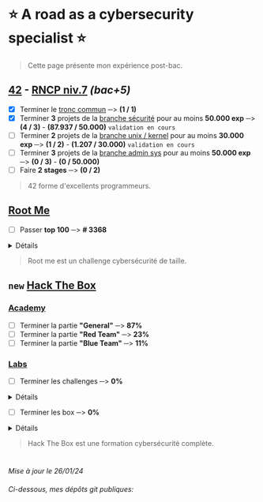 # :star: A road as a cybersecurity specialist :star:
> Cette page présente mon expérience post-bac.
## [42](https://42.fr/) - [RNCP niv.7](https://www.francecompetences.fr/recherche/rncp/36137/) *(bac+5)*
- [x] Terminer le [tronc commun](https://github.com/Skalyaeve/42_common_core) ─> **(1 / 1)**
- [x] Terminer **3** projets de la [branche sécurité](https://github.com/Skalyaeve/42_security) pour au moins **50.000 exp** ─> **(4 / 3)** - **(87.937 / 50.000)** `validation en cours`
- [ ] Terminer **2** projets de la [branche unix / kernel](https://github.com/Skalyaeve/42_unix-Kernel) pour au moins **30.000 exp** ─> **(1 / 2)** - **(1.207 / 30.000)** `validation en cours`
- [ ] Terminer **3** projets de la [branche admin sys](https://github.com/Skalyaeve/42_sys_admin) pour au moins **50.000 exp** ─> **(0 / 3)** - **(0 / 50.000)**
- [ ] Faire **2 stages** ─> **(0 / 2)**
> 42 forme d'excellents programmeurs.

## [Root Me](https://www.root-me.org/Skalyaeve)
- [ ] Passer **top 100** ─> **# 3368**
<details><summary>Détails</summary>

- [ ] Terminer la branche [Programmation](https://www.root-me.org/fr/Challenges/Programmation/) ─> **86%**
- [ ] Terminer la branche [App - Système](https://www.root-me.org/fr/Challenges/App-Systeme/) ─> **21%**
- [ ] Terminer la branche [App - Script](https://www.root-me.org/fr/Challenges/App-Script/) ─> **78%**
- [ ] Terminer la branche [Cracking](https://www.root-me.org/fr/Challenges/Cracking/) ─> **30%**
- [ ] Terminer la branche [Réseau](https://www.root-me.org/fr/Challenges/Reseau/) ─> **56%**
- [ ] Terminer la branche [Web - Client](https://www.root-me.org/fr/Challenges/Web-Client/) ─> **22%**
- [ ] Terminer la branche [Web - Serveur](https://www.root-me.org/fr/Challenges/Web-Serveur/) ─> **23%**
- [ ] Terminer la branche [Cryptanalyse](https://www.root-me.org/fr/Challenges/Cryptanalyse/) ─> **25%**
- [ ] Terminer la branche [Stéganographie](https://www.root-me.org/fr/Challenges/Steganographie/) ─> **26%**
- [ ] Terminer la branche [Forensic](https://www.root-me.org/fr/Challenges/Forensic/) ─> **2%**
- [ ] Terminer la branche [Réaliste](https://www.root-me.org/fr/Challenges/Realiste/) ─> **2%**
</details>

> Root me est un challenge cybersécurité de taille.

## `new` [Hack The Box](https://www.root-me.org/Skalyaeve)
### [Academy](https://academy.hackthebox.com/catalogue/paths)
- [ ] Terminer la partie **"General"**  ─> **87%**
- [ ] Terminer la partie **"Red Team"**  ─> **23%**
- [ ] Terminer la partie **"Blue Team"**  ─> **11%**
### [Labs](https://www.hackthebox.com/hacker/hacking-labs)
- [ ] Terminer les challenges ─> **0%**
<details><summary>Détails</summary>

- [ ] Terminer les challenges **Reversing** ─> **2%**
- [ ] Terminer les challenges **Crypto** ─> **1%**
- [ ] Terminer les challenges **Pwn** ─> **1%**
- [ ] Terminer les challenges **Web** ─> **0%**
- [ ] Terminer les challenges **Misc** ─> **0%**
- [ ] Terminer les challenges **Forensics** ─> **0%**
- [ ] Terminer les challenges **Mobile** ─> **0%**
- [ ] Terminer les challenges **OSINT** ─> **0%**
- [ ] Terminer les challenges **Hardware** ─> **0%**
- [ ] Terminer les challenges **GamePwn** ─> **0%**
- [ ] Terminer les challenges **Blockchain** ─> **0%**
</details>

- [ ] Terminer les box ─> **0%**
<details><summary>Détails</summary>

- [ ] Terminer les box **Linux** ─> **0%**
- [ ] Terminer les box **Windows** ─> **1%**
- [ ] Terminer les box **OpenBSD** ─> **0%**
- [ ] Terminer les box **FreeBSD** ─> **0%**
- [ ] Terminer les box **Solaris** ─> **0%**
- [ ] Terminer les box **Android** ─> **0%**
- [ ] Terminer les box **Other** ─> **0%**
</details>

> Hack The Box est une formation cybersécurité complète.
#
*Mise à jour le 26/01/24*
###### Ci-dessous, mes dépôts git publiques:
